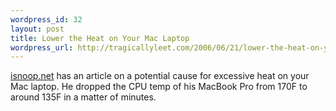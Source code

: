 ```yaml
--- 
wordpress_id: 32
layout: post
title: Lower the Heat on Your Mac Laptop
wordpress_url: http://tragicallyleet.com/2006/06/21/lower-the-heat-on-your-mac-laptop/
---
```

<a href="http://isnoop.net/blog/2006/06/19/preventing-an-osx-log-file-meltdown/">isnoop.net</a> has an article on a potential cause for excessive heat on your Mac laptop.  He dropped the CPU temp of his MacBook Pro from 170F to around 135F in a matter of minutes.
